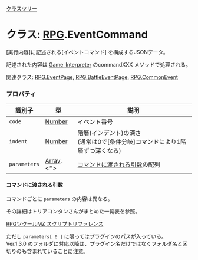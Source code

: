 [クラスツリー](index.md)

# クラス: [RPG](RPG.md).EventCommand
[実行内容]に記述される[イベントコマンド] を構成するJSONデータ。

記述された内容は [Game_Interpreter](Game_Interpreter.md) のcommandXXX メソッドで処理される。

関連クラス: [RPG.EventPage](RPG.EventPage.md), [RPG.BattleEventPage](RPG.BattleEventPage.md), [RPG.CommonEvent](RPG.CommonEvent.md)


### プロパティ

| 識別子 | 型 | 説明 |
| --- | --- | --- |
| `code` | [Number](Number.md) | イベント番号 |
| `indent` | [Number](Number.md) | 階層(インデント)の深さ<br />(通常は0で[条件分岐]コマンドにより1階層ずつ深くなる) |
| `parameters` | [Array](Array.md).&lt;*&gt; | [コマンドに渡される引数](#コマンドに渡される引数)の配列 |

#### コマンドに渡される引数
コマンドごとに `parameters` の内容は異なる。

その詳細はトリアコンタンさんがまとめた一覧表を参照。

[RPGツクールMZ スクリプトリファレンス](https://docs.google.com/spreadsheets/d/1aqY-xzFqT0vnZE-OkfsMYsP9Ud91vWTrBLU-uDkJ-Ls/edit#gid=2095105278) 

ただし `parameters[ 0 ]` に限ってはプラグインのパスが入っている。<br />
Ver.1.3.0 のフォルダに対応以降は、プラグイン名だけではなくフォルダ名と区切りのも含まれていることに注意。
